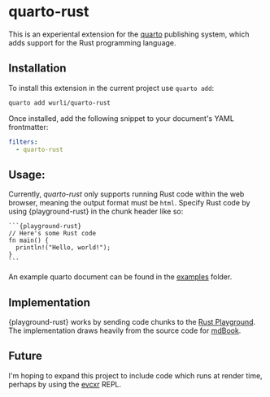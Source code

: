 # quarto-rust

This is an experiental extension for the [quarto](https://quarto.org)
publishing system, which adds support for the Rust programming language.

## Installation
To install this extension in the current project use `quarto add`:
``` bash
quarto add wurli/quarto-rust
```

Once installed, add the following snippet to your document's YAML frontmatter:
``` yaml
filters: 
  - quarto-rust
```

## Usage:
Currently, _quarto-rust_ only supports running Rust code within the web 
browser, meaning the output format must be `html`. Specify Rust code by using
{playground-rust} in the chunk header like so:

````
```{playground-rust}
// Here's some Rust code
fn main() {
  println!("Hello, world!");
}
```
````

An example quarto document can be found in the 
[examples](examples/hello-world.qmd) folder.

## Implementation
{playground-rust} works by sending code chunks to the 
[Rust Playground](https://play.rust-lang.org/?version=stable&mode=debug&edition=2021).
The implementation draws heavily from the source code for 
[mdBook](https://github.com/rust-lang/mdBook/blob/master/src/theme/book.js).

## Future
I'm hoping to expand this project to include code which runs at render
time, perhaps by using the [evcxr](https://github.com/evcxr/evcxr) REPL.


